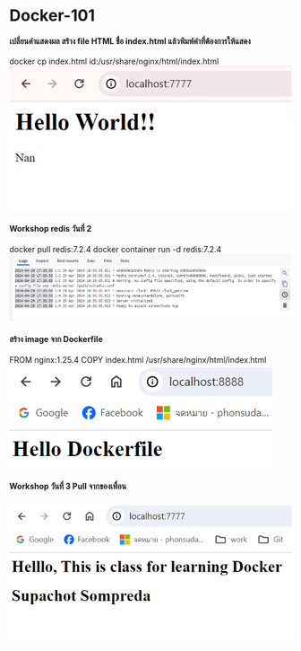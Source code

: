 # Docker-101

#### เปลี่ยนคำแสดงผล สร้าง file HTML ชื่อ index.html แล้วพิมพ์คำที่ต้องการให้แสดง
docker cp index.html id:/usr/share/nginx/html/index.html
![alt text](https://github.com/phonsudanan/Docker-101/blob/main/img/Capture_img.PNG?raw=true)



#### Workshop redis วันที่ 2
docker pull redis:7.2.4
docker container run -d redis:7.2.4
![redis](https://github.com/phonsudanan/Docker-101/blob/main/img/Capture_redis.PNG?raw=true)



#### สร้าง image จาก Dockerfile
FROM nginx:1.25.4
COPY index.html /usr/share/nginx/html/index.html
![สร้างจาก Dockerfile](https://github.com/phonsudanan/Docker-101/blob/main/img/CaptureD3-1.PNG?raw=true)



#### Workshop  วันที่ 3 Pull จากของเพื่อน
![Pull ของเพื่อน](https://github.com/phonsudanan/Docker-101/blob/main/img/CaptureD3-2.PNG?raw=true)